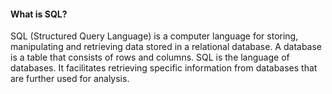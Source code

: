 <h4>What is SQL?</h4>
SQL (Structured Query Language) is a computer language for storing, manipulating and retrieving data stored in a relational database. A database is a table that consists of rows and columns. SQL is the language of databases. It facilitates retrieving specific information from databases that are further used for analysis.
